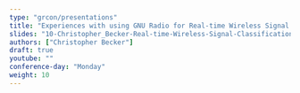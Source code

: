 ```yaml
---
type: "grcon/presentations"
title: "Experiences with using GNU Radio for Real-time Wireless Signal Classification"
slides: "10-Christopher_Becker-Real-time-Wireless-Signal-Classification.pdf"
authors: ["Christopher Becker"]
draft: true
youtube: ""
conference-day: "Monday"
weight: 10
---
```

